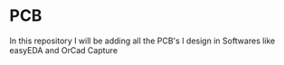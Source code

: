 # PCB
In this repository I will be adding all the PCB's I design in Softwares like easyEDA and OrCad Capture 
